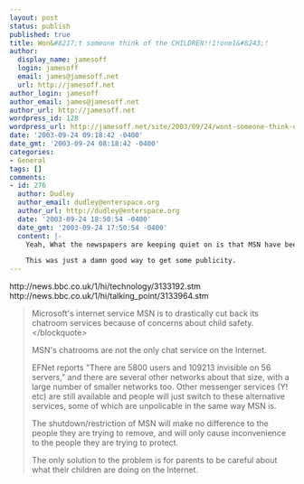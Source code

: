 ```yaml
---
layout: post
status: publish
published: true
title: Won&#8217;t someone think of the CHILDREN!!1!one1&#8243;!
author:
  display_name: jamesoff
  login: jamesoff
  email: james@jamesoff.net
  url: http://jamesoff.net
author_login: jamesoff
author_email: james@jamesoff.net
author_url: http://jamesoff.net
wordpress_id: 128
wordpress_url: http://jamesoff.net/site/2003/09/24/wont-someone-think-of-the-children1one1/
date: '2003-09-24 09:18:42 -0400'
date_gmt: '2003-09-24 08:18:42 -0400'
categories:
- General
tags: []
comments:
- id: 276
  author: Dudley
  author_email: dudley@enterspace.org
  author_url: http://dudley@enterspace.org
  date: '2003-09-24 18:50:54 -0400'
  date_gmt: '2003-09-24 17:50:54 -0400'
  content: |-
    Yeah, What the newspapers are keeping quiet on is that MSN have been considering this move on cost grounds for a long, long time now, the chat service doesn't support itself any more and has little marketing value.  Plus it encroaches a little on messenger.

    This was just a damn good way to get some publicity.
---
```

<p>http:&#47;&#47;news.bbc.co.uk&#47;1&#47;hi&#47;technology&#47;3133192.stm<br />
http:&#47;&#47;news.bbc.co.uk&#47;1&#47;hi&#47;talking_point&#47;3133964.stm</p>
<blockquote><p>Microsoft's internet service MSN is to drastically cut back its chatroom services because of concerns about child safety.<&#47;blockquote></p>
<p>MSN's chatrooms are not the only chat service on the Internet.</p>
<p>EFNet reports "There are 5800 users and 109213 invisible on 56 servers," and there are several other networks about that size, with a large number of smaller networks too. Other messenger services (Y! etc) are still available and people will just switch to these alternative services, some of which are unpolicable in the same way MSN is.</p>
<p>The shutdown&#47;restriction of MSN will make no difference to the people they are trying to remove, and will only cause inconvenience to the people they are trying to protect.</p>
<p>The only solution to the problem is for parents to be careful about what their children are doing on the Internet.</p>
